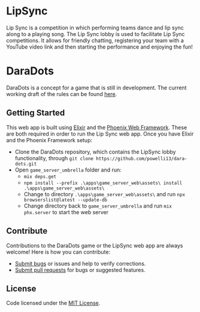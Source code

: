 # LipSync
Lip Sync is a competition in which performing teams dance and lip sync along to a playing song. The Lip Sync lobby is used to facilitate Lip Sync competitions. It allows for friendly chatting, registering your team with a YouTube video link and then starting the performance and enjoying the fun!

# DaraDots
DaraDots is a concept for a game that is still in development. The current working draft of the rules can be found [here](https://github.com/powelli13/dara-dots/blob/master/DaraDots_Rules.md).

## Getting Started
This web app is built using [Elixir](https://elixir-lang.org/) and the [Phoenix Web Framework](https://phoenixframework.org/). These are both required in order to run the Lip Sync web app.
Once you have Elixir and the Phoenix Framework setup:

* Clone the DaraDots repository, which contains the LipSync lobby functionality, through `git clone https://github.com/powelli13/dara-dots.git`
* Open `game_server_umbrella` folder and run:
  * `mix deps.get`
  * `npm install --prefix .\apps\game_server_web\assets\ install .\apps\game_server_web\assets\`
  * Change to directory `.\apps\game_server_web\assets\` and run `npx browserslist@latest --update-db`
  * Change directory back to `game_server_umbrella` and run `mix phx.server` to start the web server

## Contribute
Contributions to the DaraDots game or the LipSync web app are always welcome! Here is how you can contribute:
* [Submit bugs](https://github.com/powelli13/dara-dots/issues) or issues and help to verify corrections.
* [Submit pull requests](https://github.com/powelli13/dara-dots/pulls) for bugs or suggested features.

## License
Code licensed under the [MIT License](https://github.com/powelli13/dara-dots/blob/master/LICENSE).

